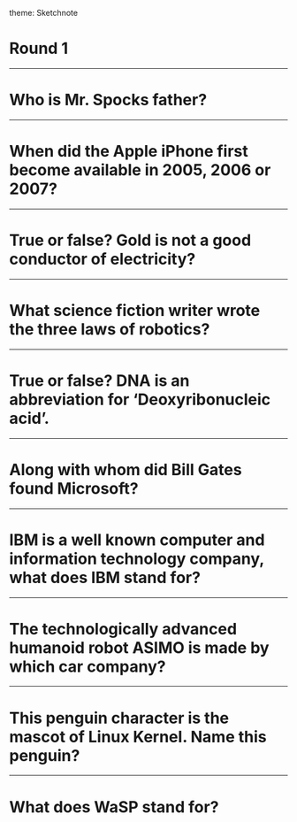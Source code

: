 theme: Sketchnote

# Round 1

---

# Who is Mr. Spocks father?

---

# When did the Apple iPhone first become available in 2005, 2006 or 2007?

---

# True or false? Gold is not a good conductor of electricity?

---

# What science fiction writer wrote the three laws of robotics?

---

# True or false? DNA is an abbreviation for ‘Deoxyribonucleic acid’.

---

# Along with whom did Bill Gates found Microsoft?

---

# IBM is a well known computer and information technology company, what does IBM stand for?

---

# The technologically advanced humanoid robot ASIMO is made by which car company?

---

# This penguin character is the mascot of Linux Kernel. Name this penguin?

---

# What does WaSP stand for?



